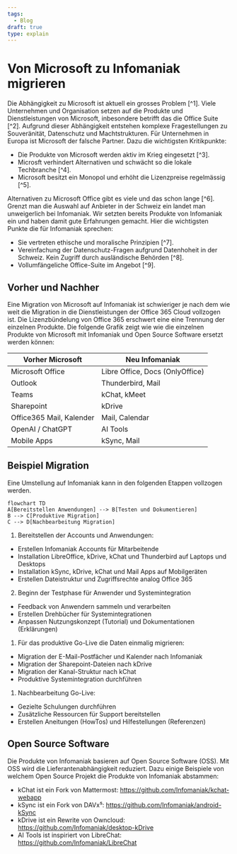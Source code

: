 ```yaml
---
tags:
  - Blog
draft: true
type: explain
---
```

# Von Microsoft zu Infomaniak migrieren

Die Abhängigkeit zu Microsoft ist aktuell ein grosses Problem [^1]. Viele Unternehmen und Organisation setzen auf die Produkte und Dienstleistungen von Microsoft, inbesondere betrifft das die Office Suite [^2]. Aufgrund dieser Abhängigkeit entstehen komplexe Fragestellungen zu Souveränität, Datenschutz und Machtstrukturen. Für Unternehmen in Europa ist Microsoft der falsche Partner. Dazu die wichtigsten Kritikpunkte:

* Die Produkte von Microsoft werden aktiv im Krieg eingesetzt [^3].
* Microsft verhindert Alternativen und schwächt so die lokale Techbranche [^4].
* Microsoft besitzt ein Monopol und erhöht die Lizenzpreise regelmässig [^5].

Alternativen zu Microsoft Office gibt es viele und das schon lange [^6]. Grenzt man die Auswahl auf Anbieter in der Schweiz ein landet man unweigerlich bei Infomaniak. Wir setzten bereits Produkte von Infomaniak ein und haben damit gute Erfahrungen gemacht. Hier die wichtigsten Punkte die für Infomaniak sprechen:

* Sie vertreten ethische und moralische Prinzipien [^7].
* Vereinfachung der Datenschutz-Fragen aufgrund Datenhoheit in der Schweiz. Kein Zugriff durch ausländische Behörden [^8].
* Vollumfängeliche Office-Suite im Angebot [^9].

## Vorher und Nachher

Eine Migration von Microsoft auf Infomaniak ist schwieriger je nach dem wie weit die Migration in die Dienstleistungen der Office 365 Cloud vollzogen ist. Die Lizenzbündelung von Office 365 erschwert eine eine Trennung der einzelnen Produkte. Die folgende Grafik zeigt wie wie die einzelnen Produkte von Microsoft mit Infomaniak und Open Source Software ersetzt werden können:

| Vorher Microsoft         | Neu Infomaniak                  |
| ------------------------ | ------------------------------- |
| Microsoft Office         | Libre Office, Docs (OnlyOffice) |
| Outlook                  | Thunderbird, Mail               |
| Teams                    | kChat, kMeet                    |
| Sharepoint               | kDrive                          |
| Office365 Mail, Kalender | Mail, Calendar                  |
| OpenAI / ChatGPT         | AI Tools                        |
| Mobile Apps              | kSync, Mail                     |
## Beispiel Migration

Eine Umstellung auf Infomaniak kann in den folgenden Etappen vollzogen werden.

```mermaid
flowchart TD
A[Bereitstellen Anwendungen] --> B[Testen und Dokumentieren]
B --> C[Produktive Migration]
C --> D[Nachbearbeitung Migration]
```

1. Bereitstellen der Accounts und Anwendungen:

- Erstellen Infomaniak Accounts für Mitarbeitende
- Installation LibreOffice, kDrive, kChat und Thunderbird auf Laptops und Desktops
- Installation kSync, kDrive, kChat und Mail Apps auf Mobilgeräten
- Erstellen Dateistruktur und Zugriffsrechte analog Office 365

2. Beginn der Testphase für Anwender und Systemintegration

- Feedback von Anwendern sammeln und verarbeiten
- Erstellen Drehbücher für Systemintegrationen
- Anpassen Nutzungskonzept (Tutorial) und Dokumentationen (Erklärungen) 

1. Für das produktive Go-Live die Daten einmalig migrieren:

- Migration der E-Mail-Postfächer und Kalender nach Infomaniak
- Migration der Sharepoint-Dateien nach kDrive
- Migration der Kanal-Struktur nach kChat
- Produktive Systemintegration durchführen

1. Nachbearbeitung Go-Live:

* Gezielte Schulungen durchführen
* Zusätzliche Ressourcen für Support bereitstellen
* Erstellen Aneitungen (HowTos) und Hilfestellungen (Referenzen)

## Open Source Software

Die Produkte von Infomaniak basieren auf Open Source Software (OSS). Mit OSS wird die Lieferantenabhängigkeit reduziert. Dazu einige Beispiele von welchem Open Source Projekt die Produkte von Infomaniak abstammen:

* kChat ist ein Fork von Mattermost: https://github.com/Infomaniak/kchat-webapp
* kSync ist ein Fork von DAVx⁵: https://github.com/Infomaniak/android-kSync
* kDrive ist ein Rewrite von Owncloud: https://github.com/Infomaniak/desktop-kDrive
* AI Tools ist inspiriert von LibreChat: https://github.com/Infomaniak/LibreChat

[1]: https://berthub.eu/articles/posts/you-can-no-longer-base-your-government-and-society-on-us-clouds/
[2]: https://jurgen.gaeremyn.be/2025/03/08/european-critical-dependencies/ 
[3]: https://www.theverge.com/news/643670/microsoft-employee-protest-50th-annivesary-ai
[4]: https://dnip.ch/2025/02/24/nextcloud-chef-microsoft-wollte-uns-dafuer-bezahlen-dass-wir-die-beschwerde-zurueckziehen/
[5]: https://www.bfh.ch/de/aktuell/news/2025/stuermer-abhaengigkeit-microsoft/
[6]: https://european-alternatives.eu/
[7]: https://www.infomaniak.com/en/about
[8]: https://www.infomaniak.com/de/agb/regelung-allgemeine-schutz-daten
[9]: https://www.infomaniak.com/en/ksuite
